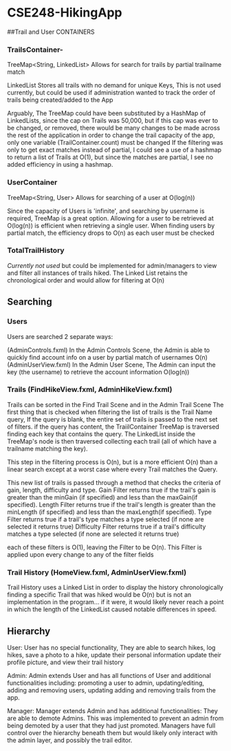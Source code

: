 # CSE248-HikingApp

##Trail and User CONTAINERS
	
	
	
			
### TrailsContainer- 
		
TreeMap<String, LinkedList<Trail>>
Allows for search for trails by partial trailname match
				
LinkedList<Trail>
Stores all trails with no demand for unique Keys, This is not used currently, but could be used if
administration wanted to track the order of trails being created/added to the App
		
	
Arguably, The TreeMap could have been substituted by a HashMap of LinkedLists, since the cap on Trails was 50,000,
but if this cap was ever to be changed, or removed, there would be many changes to be made across the rest of the application
in order to change the trail capacity of the app, only one variable (TrailContainer.count) must be changed
If the filtering was only to get exact matches instead of partial, I could see a use of a hashmap to return a list of Trails at O(1),
but since the matches are partial, I see no added efficiency in using a hashmap.
			
			
###	UserContainer
TreeMap<String, User>
Allows for searching of a user at O(log(n))

Since the capacity of Users is 'infinite', and searching by username is required, TreeMap is a great option.  Allowing for a user to be retrieved at O(log(n))
is efficient when retrieving a single user.  When finding users by partial match, the efficiency drops to O(n) as each user must be checked

			
### TotalTrailHistory
*Currently not used* but could be implemented for admin/managers to view and filter all instances of trails hiked.  The Linked List retains the chronological order
and would allow for filtering at O(n)
			
			
		
## Searching
			
### Users 
Users are searched 2 separate ways:

(AdminControls.fxml) 
In the Admin Controls Scene, the Admin is able to quickly find account info on a user by partial match
of usernames
    O(n)
(AdminUserView.fxml)
In the Admin User Scene, The Admin can input the key (the username) to retrieve the account information
  O(log(n))


### Trails (FindHikeView.fxml, AdminHikeView.fxml)

Trails can be sorted in the Find Trail Scene and in the Admin Trail Scene
The first thing that is checked when filtering the list of trails is the Trail Name query, If the query is 
blank, the entire set of trails is passed to the next set of filters.
if the query has content, the TraiilContainer TreeMap is traversed finding each key that contains the query.
The LinkedList inside the TreeMap's node is then traversed collecting each trail (all of which have a trailname 
matching the key).

  This step in the filtering process is O(n), but is a more efficient O(n) than a linear search except at a worst case
  where every Trail matches the Query.

This new list of trails is passed through a method that checks the criteria of gain, length, difficulty and type.
Gain Filter returns true if the trail's gain is greater than the minGain (if specified) and less than the maxGain(if specified).
Length Filter returns true if the trail's length is greater than the minLength (if specified) and less than the maxLength(if specified).
Type Filter returns true if a trail's type matches a type selected (if none are selected it returns true)
Difficulty Filter returns true if a trail's difficulty matches a type selected (if none are selected it returns true)
				
  each of these filters is O(1),
leaving the Filter to be O(n).  This Filter is applied upon every change to any of the filter fields
			
			
### Trail History (HomeView.fxml, AdminUserView.fxml)
				
Trail History uses a Linked List in order to display the history chronologically
finding a specific Trail that was hiked would be O(n) but is not an implementation in the program... if it were, it would likely never reach a point
in which the length of the LinkedList caused notable differences in speed.
		
		
		
## Hierarchy
		
User: User has no special functionality, They are able to search hikes, log hikes, save a photo to a hike, update their personal information
update their profile picture, and view their trail history

Admin: Admin extends User and has all functions of User and additional functionalities including: promoting a user to admin, updating/editing, adding and removing users, updating adding and removing trails from the app.

Manager: Manager extends Admin and has additional functionalities: They are able to demote Admins. This was implemented to prevent an admin from being
demoted by a user that they had just promoted.  Managers have full control over the hierarchy beneath them but would likely only interact with the admin layer,
and possibly the trail editor.
		
		
	
